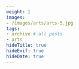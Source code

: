 ```yaml
---
weight: 1
images:
- /images/arts/arts-5.jpg
tags:
- archive # all posts
- arts
hideTitle: true
hideExif: true
hideDate: true
---
```


